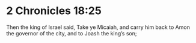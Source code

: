 # 2 Chronicles 18:25

Then the king of Israel said, Take ye Micaiah, and carry him back to Amon the governor of the city, and to Joash the king’s son;